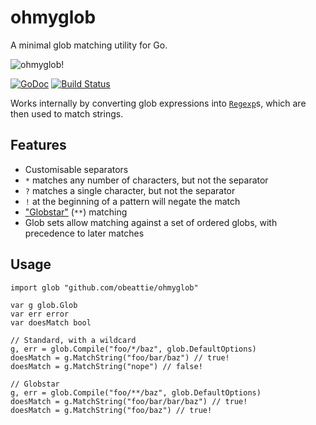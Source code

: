 # ohmyglob

A minimal glob matching utility for Go.

![ohmyglob!](http://i.imgur.com/7vjO2mF.gif)

[![GoDoc](https://godoc.org/github.com/obeattie/ohmyglob?status.svg)](https://godoc.org/github.com/obeattie/ohmyglob) [![Build Status](https://travis-ci.org/obeattie/ohmyglob.svg?branch=master)](https://travis-ci.org/obeattie/ohmyglob)

Works internally by converting glob expressions into [`Regexp`](http://golang.org/pkg/regexp/#Regexp)s, which are then
used to match strings.

## Features

* Customisable separators
* `*` matches any number of characters, but not the separator
* `?` matches a single character, but not the separator
* `!` at the beginning of a pattern will negate the match
* ["Globstar"](http://www.linuxjournal.com/content/globstar-new-bash-globbing-option) (`**`) matching
* Glob sets allow matching against a set of ordered globs, with precedence to later matches

## Usage

    import glob "github.com/obeattie/ohmyglob"
    
    var g glob.Glob
    var err error
    var doesMatch bool
    
    // Standard, with a wildcard
    g, err = glob.Compile("foo/*/baz", glob.DefaultOptions)
    doesMatch = g.MatchString("foo/bar/baz") // true!
    doesMatch = g.MatchString("nope") // false!
    
    // Globstar
    g, err = glob.Compile("foo/**/baz", glob.DefaultOptions)
    doesMatch = g.MatchString("foo/bar/bar/baz") // true!
    doesMatch = g.MatchString("foo/baz") // true!
